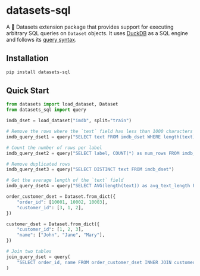 # datasets-sql

A 🤗 Datasets extension package that provides support for executing arbitrary SQL queries on `Dataset` objects. It uses [DuckDB](https://duckdb.org/) as a SQL engine and follows its [query syntax](https://duckdb.org/docs/sql/introduction#querying-a-table).

## Installation

```bash
pip install datasets-sql
```

## Quick Start

```python
from datasets import load_dataset, Dataset
from datasets_sql import query

imdb_dset = load_dataset("imdb", split="train")

# Remove the rows where the `text` field has less than 1000 characters
imdb_query_dset1 = query("SELECT text FROM imdb_dset WHERE length(text) > 1000")

# Count the number of rows per label
imdb_query_dset2 = query("SELECT label, COUNT(*) as num_rows FROM imdb_dset GROUP BY label")

# Remove duplicated rows
imdb_query_dset3 = query("SELECT DISTINCT text FROM imdb_dset")

# Get the average length of the `text` field
imdb_query_dset4 = query("SELECT AVG(length(text)) as avg_text_length FROM imdb_dset")

order_customer_dset = Dataset.from_dict({
    "order_id": [10001, 10002, 10003],
    "customer_id": [3, 1, 2],
})

customer_dset = Dataset.from_dict({
    "customer_id": [1, 2, 3],
    "name": ["John", "Jane", "Mary"],
})

# Join two tables
join_query_dset = query(
    "SELECT order_id, name FROM order_customer_dset INNER JOIN customer_dset ON order_customer_dset.customer_id = customer_dset.customer_id"
)
```
